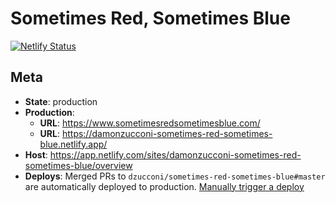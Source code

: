 # Sometimes Red, Sometimes Blue

[![Netlify Status](https://api.netlify.com/api/v1/badges/e1defac6-3992-4044-8343-c6624968c5d5/deploy-status)](https://app.netlify.com/sites/damonzucconi-sometimes-red-sometimes-blue/deploys)

## Meta

- **State**: production
- **Production**:
  - **URL**: https://www.sometimesredsometimesblue.com/
  - **URL**: https://damonzucconi-sometimes-red-sometimes-blue.netlify.app/
- **Host**: https://app.netlify.com/sites/damonzucconi-sometimes-red-sometimes-blue/overview
- **Deploys**: Merged PRs to `dzucconi/sometimes-red-sometimes-blue#master` are automatically deployed to production. [Manually trigger a deploy](https://app.netlify.com/sites/damonzucconi-sometimes-red-sometimes-blue/deploys)
